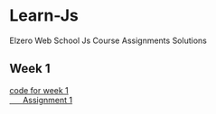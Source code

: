# Learn-Js
Elzero Web School Js Course Assignments Solutions
## Week 1
[code for week 1](https://github.com/HalemoGPA/Learn-Js/tree/main/Week1)  
  [             Assignment 1](https://github.com/HalemoGPA/Learn-Js/tree/main/Week1/assignment%201)
